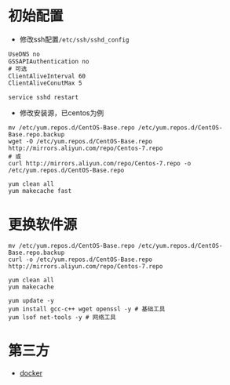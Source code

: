 # 初始配置
* 修改ssh配置`/etc/ssh/sshd_config`
```txt
UseDNS no
GSSAPIAuthentication no
# 可选
ClientAliveInterval 60
ClientAliveConutMax 5
```
```shell
service sshd restart
```
* 修改安装源，已centos为例
```shell
mv /etc/yum.repos.d/CentOS-Base.repo /etc/yum.repos.d/CentOS-Base.repo.backup
wget -O /etc/yum.repos.d/CentOS-Base.repo http://mirrors.aliyun.com/repo/Centos-7.repo
# 或
curl http://mirrors.aliyun.com/repo/Centos-7.repo -o /etc/yum.repos.d/CentOS-Base.repo

yum clean all
yum makecache fast
```
# 更换软件源
```shell
mv /etc/yum.repos.d/CentOS-Base.repo /etc/yum.repos.d/CentOS-Base.repo.backup
curl -o /etc/yum.repos.d/CentOS-Base.repo http://mirrors.aliyun.com/repo/Centos-7.repo

yum clean all
yum makecache

yum update -y
yum install gcc-c++ wget openssl -y # 基础工具
yum lsof net-tools -y # 网络工具
```
# 第三方
* [docker](./docker.md#安装)